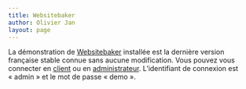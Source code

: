 ```yaml
---
title: Websitebaker
author: Olivier Jan
layout: page
--- 
```


La démonstration de [Websitebaker][1] installée est la dernière version française stable connue sans aucune modification. Vous pouvez vous connecter en [client][2] ou en [administrateur][3]. L’identifiant de connexion est « admin » et le mot de passe « demo ».

 [1]: http://start.websitebaker2.org/en/introduction.html
 [2]: http://demo.cms-fr.net/websitebaker
 [3]: http://demo.cms-fr.net/websitebaker/admin/